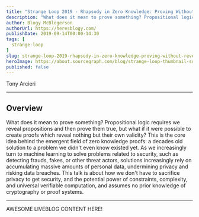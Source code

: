 ```yaml
---
title: "Strange Loop 2019 - Rhapsody in Zero Knowledge: Proving Without Revealing"
description: "What does it mean to prove something? Propositional logic requires we reveal propositions and then prove them true, but what if it were possible to create proofs which reveal nothing but their own validity? This is the core idea behind the emergent field of zero knowledge proofs: a decades old solution to a problem we didn't even know existed yet. As we increasingly turn to machine learning to solve problems related to security, such as detecting frauds, fakes, or other threat actors, solutions increasingly rely on accumulating massive amounts of personal data, undermining privacy and risking data breaches. This talk is about how we don't have to sacrifice privacy to get security, and the potential power of constraints, complexity, and universal verifiable computation, and assumes no prior knowledge of cryptography or proof systems."
author: Blogy McBlogerson
authorUrl: https://heresblogy.com/
publishDate: 2019-09-14T00:00-14:30
tags: [
  strange-loop
]
slug: strange-loop-2019-rhapsody-in-zero-knowledge-proving-without-revealing
heroImage: https://about.sourcegraph.com/blog/strange-loop-thumbnail-square-v2.jpg
published: false
---
```


<div class="container p-0 liveblog-presenters">
  <div class="row m-0">
      <p class=" mr-12 m-0">
        <span class="liveblog-presenters__name">Tony Arcieri</span>
        <a href="https://twitter.com/bascule" target="_blank" title="Twitter"><i class="fa fa-twitter pr-2"></i></a>
        <a href="https://github.com/tarcieri" target="_blank" title="GitHub"><i class="fa fa-github pr-2"></i></a>
        <a href="https://tonyarcieri.com" target="_blank" title="Speaker's site"><i class="fa fa-globe pr-2"></i></a>
      </p>
  </div>
</div>

---

## Overview

What does it mean to prove something? Propositional logic requires we reveal propositions and then prove them true, but what if it were possible to create proofs which reveal nothing but their own validity? This is the core idea behind the emergent field of zero knowledge proofs: a decades old solution to a problem we didn't even know existed yet. As we increasingly turn to machine learning to solve problems related to security, such as detecting frauds, fakes, or other threat actors, solutions increasingly rely on accumulating massive amounts of personal data, undermining privacy and risking data breaches. This talk is about how we don't have to sacrifice privacy to get security, and the potential power of constraints, complexity, and universal verifiable computation, and assumes no prior knowledge of cryptography or proof systems.

---

AWESOME LIVEBLOG CONTENT HERE!

<!-- Note on images
  Images (e.g. my_image.jpg) should be put in the `website/static/blog/strange-loop-2019` directory, with the path to the image in your post being `/blog/strange-loop-2019/my_image.jpg`. If you'd rather host the images somewhere else for ease of use, that's fine too.

  Please also try to keep your images to a reasonable size by:
    - Using JPEG compression, unless image is mostly solid color 
    - JPEG compression set between 60%-80%
    - Resizing the image to be no wider then 750px
    - If PNG, use a tool like ImageOptim (https://imageoptim.com/mac) to optimize the file size

  I suggest re-sizing and compressing all the images in one batch as a last step.
-->  
